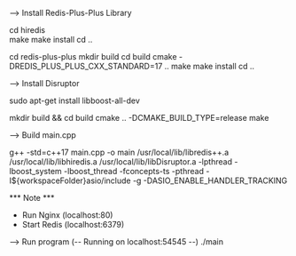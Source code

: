 
--> Install Redis-Plus-Plus Library

cd hiredis\
make
make install
cd ..

cd redis-plus-plus
mkdir build
cd build
cmake -DREDIS_PLUS_PLUS_CXX_STANDARD=17 ..
make
make install
cd ..

--> Install  Disruptor

sudo apt-get install libboost-all-dev

mkdir build && cd build
cmake .. -DCMAKE_BUILD_TYPE=release
make

--> Build main.cpp

g++ -std=c++17 main.cpp -o main /usr/local/lib/libredis++.a /usr/local/lib/libhiredis.a /usr/local/lib/libDisruptor.a -lpthread -lboost_system -lboost_thread -fconcepts-ts -pthread -I${workspaceFolder}asio/include -g -DASIO_ENABLE_HANDLER_TRACKING

*** Note ***
+ Run Nginx (localhost:80)
+ Start Redis (localhost:6379)

--> Run program  (-- Running on localhost:54545 --)
./main
